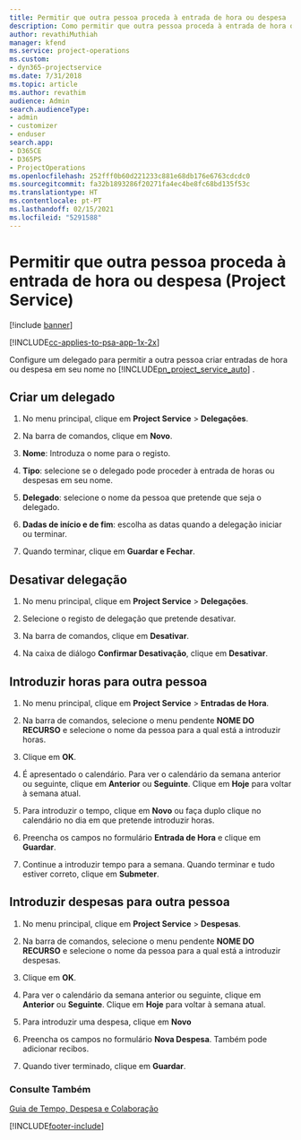 ```yaml
---
title: Permitir que outra pessoa proceda à entrada de hora ou despesa
description: Como permitir que outra pessoa proceda à entrada de hora ou despesa no Project Service
author: revathiMuthiah
manager: kfend
ms.service: project-operations
ms.custom:
- dyn365-projectservice
ms.date: 7/31/2018
ms.topic: article
ms.author: revathim
audience: Admin
search.audienceType:
- admin
- customizer
- enduser
search.app:
- D365CE
- D365PS
- ProjectOperations
ms.openlocfilehash: 252fff0b60d221233c881e68db176e6763cdcdc0
ms.sourcegitcommit: fa32b1893286f20271fa4ec4be8fc68bd135f53c
ms.translationtype: HT
ms.contentlocale: pt-PT
ms.lasthandoff: 02/15/2021
ms.locfileid: "5291588"
---
```

# <a name="allow-someone-else-to-enter-your-time-entry-or-expense-project-service"></a>Permitir que outra pessoa proceda à entrada de hora ou despesa (Project Service)

[!include [banner](../includes/psa-now-project-operations.md)]

[!INCLUDE[cc-applies-to-psa-app-1x-2x](../includes/cc-applies-to-psa-app-1x-2x.md)]

Configure um delegado para permitir a outra pessoa criar entradas de hora ou despesa em seu nome no [!INCLUDE[pn_project_service_auto](../includes/pn-project-service-auto.md)] .  
  
## <a name="create-a-delegate"></a>Criar um delegado  
  
1.  No menu principal, clique em **Project Service** > **Delegações**.  
  
2.  Na barra de comandos, clique em **Novo**.  
  
3. **Nome**: Introduza o nome para o registo.  
  
4. **Tipo**: selecione se o delegado pode proceder à entrada de horas ou despesas em seu nome.  
  
5. **Delegado**: selecione o nome da pessoa que pretende que seja o delegado.  
  
6. **Dadas de início e de fim**: escolha as datas quando a delegação iniciar ou terminar.  
  
7.  Quando terminar, clique em **Guardar e Fechar**.  
  
## <a name="turn-off-delegation"></a>Desativar delegação  
  
1.  No menu principal, clique em **Project Service** > **Delegações**.  
  
2.  Selecione o registo de delegação que pretende desativar.  
  
3.  Na barra de comandos, clique em **Desativar**.  
  
4.  Na caixa de diálogo **Confirmar Desativação**, clique em **Desativar**.  
  
## <a name="enter-time-for-someone-else"></a>Introduzir horas para outra pessoa  
  
1.  No menu principal, clique em **Project Service** > **Entradas de Hora**.  
  
2.  Na barra de comandos, selecione o menu pendente **NOME DO RECURSO** e selecione o nome da pessoa para a qual está a introduzir horas.  
  
3.  Clique em **OK**.  
  
4.  É apresentado o calendário. Para ver o calendário da semana anterior ou seguinte, clique em **Anterior** ou **Seguinte**. Clique em **Hoje** para voltar à semana atual.  
  
5.  Para introduzir o tempo, clique em **Novo** ou faça duplo clique no calendário no dia em que pretende introduzir horas.  
  
6.  Preencha os campos no formulário **Entrada de Hora** e clique em **Guardar**.  
  
7.  Continue a introduzir tempo para a semana. Quando terminar e tudo estiver correto, clique em **Submeter**.  
  
## <a name="enter-expenses-for-someone-else"></a>Introduzir despesas para outra pessoa  
  
1.  No menu principal, clique em **Project Service** > **Despesas**.  
  
2.  Na barra de comandos, selecione o menu pendente **NOME DO RECURSO** e selecione o nome da pessoa para a qual está a introduzir despesas.  
  
3.  Clique em **OK**.  
  
4.  Para ver o calendário da semana anterior ou seguinte, clique em **Anterior** ou **Seguinte**. Clique em **Hoje** para voltar à semana atual.  
  
5.  Para introduzir uma despesa, clique em **Novo**  
  
6.  Preencha os campos no formulário **Nova Despesa**. Também pode adicionar recibos.  
  
7.  Quando tiver terminado, clique em **Guardar**.  
  
### <a name="see-also"></a>Consulte Também  
 [Guia de Tempo, Despesa e Colaboração](../psa/time-expense-collaboration-guide.md)


[!INCLUDE[footer-include](../includes/footer-banner.md)]